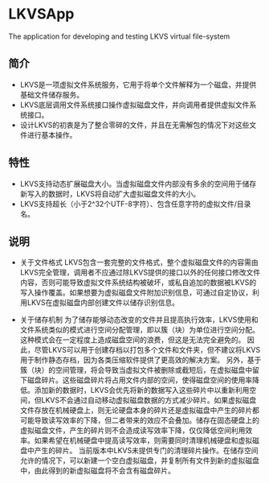 ﻿# LKVSApp
The application for developing and testing LKVS virtual file-system

## 简介
*    LKVS是一项虚拟文件系统服务，它用于将单个文件解释为一个磁盘，并提供基础文件储存服务。
*    LKVS底层调用文件系统接口操作虚拟磁盘文件，并向调用者提供虚拟文件系统接口。
*    设计LKVS的初衷是为了整合零碎的文件，并且在无需解包的情况下对这些文件进行基本操作。

## 特性
*    LKVS支持动态扩展磁盘大小。当虚拟磁盘文件内部没有多余的空间用于储存新写入的数据时，LKVS将自动扩大虚拟磁盘文件的大小。
*    LKVS支持超长（小于2^32个UTF-8字符）、包含任意字符的虚拟文件/目录名。

## 说明
*    关于文件格式
    LKVS包含一套完整的文件格式，整个虚拟磁盘文件的内容需由LKVS完全管理，调用者不应通过除LKVS提供的接口以外的任何接口修改文件内容，否则可能导致虚拟文件系统结构被破坏，或私自追加的数据被LKVS的写入操作覆盖。如果想要为虚拟磁盘文件附加识别信息，可通过自定协议，利用LKVS在虚拟磁盘内部创建文件以储存识别信息。

*    关于储存机制
    为了储存能够动态改变的文件并且提高执行效率，LKVS使用和文件系统类似的模式进行空间分配管理，即以簇（块）为单位进行空间分配。这种模式会在一定程度上造成磁盘空间的浪费，但这是无法完全避免的。
    因此，尽管LKVS可以用于创建存档以打包多个文件和文件夹，但不建议将LKVS用于制作静态存档，因为各类压缩软件提供了更高效的解决方案。
    另外，基于簇（块）的空间管理，将会导致当虚拟文件被删除或截短后，在虚拟磁盘中留下磁盘碎片。这些磁盘碎片将占用文件内部的空间，使得磁盘空间的使用率降低。添加新的数据时，LKVS会优先将新的数据写入这些碎片中以重新利用空间，但LKVS不会通过自动移动虚拟磁盘数据的方式减少碎片。如果虚拟磁盘文件存放在机械硬盘上，则无论硬盘本身的碎片还是虚拟磁盘中产生的碎片都可能导致读写效率的下降，但二者带来的效应不会叠加。储存在固态硬盘上的虚拟磁盘文件，产生的碎片则不会造成读写效率下降，仅仅降低空间利用效率。如果希望在机械硬盘中提高读写效率，则需要同时清理机械硬盘和虚拟磁盘中产生的碎片。
    当前版本中LKVS未提供专门的清理碎片操作。在储存空间允许的情况下，可以新建一个空白虚拟磁盘，并复制所有文件到新的虚拟磁盘中，由此得到的新虚拟磁盘将不会含有磁盘碎片。
